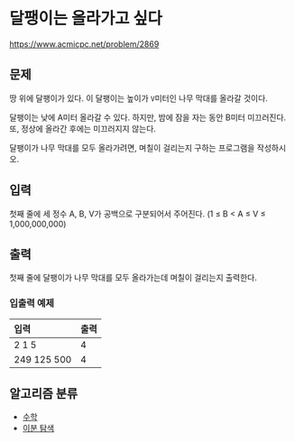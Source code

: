 # 달팽이는 올라가고 싶다

https://www.acmicpc.net/problem/2869

## 문제

땅 위에 달팽이가 있다. 이 달팽이는 높이가 `V`미터인 나무 막대를 올라갈 것이다.

달팽이는 낮에 A미터 올라갈 수 있다. 하지만, 밤에 잠을 자는 동안 B미터 미끄러진다. 또, 정상에 올라간 후에는 미끄러지지 않는다.

달팽이가 나무 막대를 모두 올라가려면, 며칠이 걸리는지 구하는 프로그램을 작성하시오.

## 입력

첫째 줄에 세 정수 A, B, V가 공백으로 구분되어서 주어진다. (1 ≤ B < A ≤ V ≤ 1,000,000,000)

## 출력

첫째 줄에 달팽이가 나무 막대를 모두 올라가는데 며칠이 걸리는지 출력한다.

### 입출력 예제

| 입력 | 출력 |
| :--- | :--- |
| 2 1 5 | 4 |
| 249 125 500 | 4 |

## 알고리즘 분류

* [수학](https://www.acmicpc.net/problem/tag/%EC%88%98%ED%95%99)
* [이분 탐색](https://www.acmicpc.net/problem/tag/%EC%9D%B4%EB%B6%84%20%ED%83%90%EC%83%89)
